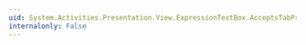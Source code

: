 ```yaml
---
uid: System.Activities.Presentation.View.ExpressionTextBox.AcceptsTabProperty
internalonly: False
---
```

